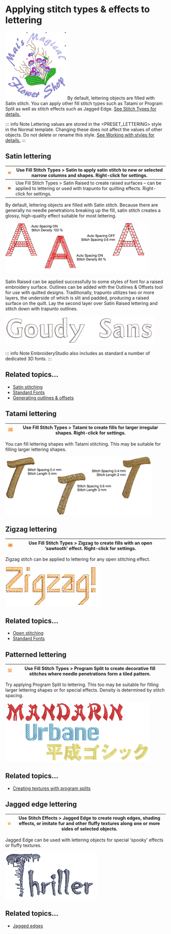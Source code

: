 # Applying stitch types & effects to lettering

![ChangeLetteringStitchTypes.png](assets/ChangeLetteringStitchTypes.png)By default, lettering objects are filled with Satin stitch. You can apply other fill stitch types such as Tatami or Program Split as well as stitch effects such as Jagged Edge. [See Stitch Types for details.](../../Digitizing/stitches/Stitch_Types)

::: info Note
Lettering values are stored in the &lt;PRESET_LETTERING&gt; style in the Normal template. Changing these does not affect the values of other objects. Do not delete or rename this style. [See Working with styles for details.](../../Digitizing/properties/Working_with_styles)
:::

## Satin lettering

| ![SatinFill.png](assets/SatinFill.png)             | Use Fill Stitch Types > Satin to apply satin stitch to new or selected narrow columns and shapes. Right-click for settings.                                        |
| -------------------------------------------------- | ------------------------------------------------------------------------------------------------------------------------------------------------------------------ |
| ![RaisedSatinFill.png](assets/RaisedSatinFill.png) | Use Fill Stitch Types > Satin Raised to create raised surfaces – can be applied to lettering or used with trapunto for quilting effects. Right-click for settings. |

By default, lettering objects are filled with Satin stitch. Because there are generally no needle penetrations breaking up the fill, satin stitch creates a glossy, high-quality effect suitable for most lettering.

![lettering_advanced00025.png](assets/lettering_advanced00025.png)

Satin Raised can be applied successfully to some styles of font for a raised embroidery surface. Outlines can be added with the Outlines & Offsets tool for use with quilted designs. Traditionally, trapunto utilizes two or more layers, the underside of which is slit and padded, producing a raised surface on the quilt. Lay the second layer over Satin Raised lettering and stitch down with trapunto outlines.

![RaisedSatinLettering2.png](assets/RaisedSatinLettering2.png)

::: info Note
EmbroideryStudio also includes as standard a number of dedicated 3D fonts.
:::

## Related topics...

- [Satin stitching](../../Digitizing/stitches/Satin_stitching)
- [Standard Fonts](../../Management/sample_fonts/Standard_Fonts)
- [Generating outlines & offsets](../../Modifying/productivity/Generating_outlines_offsets)

## Tatami lettering

| ![TatamiFill.png](assets/TatamiFill.png) | Use Fill Stitch Types > Tatami to create fills for larger irregular shapes. Right-click for settings. |
| ---------------------------------------- | ----------------------------------------------------------------------------------------------------- |

You can fill lettering shapes with Tatami stitching. This may be suitable for filling larger lettering shapes.

![lettering_advanced00030.png](assets/lettering_advanced00030.png)

## Zigzag lettering

| ![ZigzagFill.png](assets/ZigzagFill.png) | Use Fill Stitch Types > Zigzag to create fills with an open ‘sawtooth’ effect. Right-click for settings. |
| ---------------------------------------- | -------------------------------------------------------------------------------------------------------- |

Zigzag stitch can be applied to lettering for any open stitching effect.

![ZigzagLettering.png](assets/ZigzagLettering.png)

## Related topics...

- [Open stitching](../../Decorative/specialty/Open_stitching)
- [Standard Fonts](../../Management/sample_fonts/Standard_Fonts)

## Patterned lettering

| ![ProgramSplit.png](assets/ProgramSplit.png) | Use Fill Stitch Types > Program Split to create decorative fill stitches where needle penetrations form a tiled pattern. |
| -------------------------------------------- | ------------------------------------------------------------------------------------------------------------------------ |

Try applying Program Split to lettering. This too may be suitable for filling larger lettering shapes or for special effects. Density is determined by stitch spacing.

![lettering_advanced00033.png](assets/lettering_advanced00033.png)

## Related topics...

- [Creating textures with program splits](../../Decorative/patterns/Creating_textures_with_program_splits)

## Jagged edge lettering

| ![JaggedEdge.png](assets/JaggedEdge.png) | Use Stitch Effects > Jagged Edge to create rough edges, shading effects, or imitate fur and other fluffy textures along one or more sides of selected objects. |
| ---------------------------------------- | -------------------------------------------------------------------------------------------------------------------------------------------------------------- |

Jagged Edge can be used with lettering objects for special ‘spooky’ effects or fluffy textures.

![Lettering_JaggedEdge.png](assets/Lettering_JaggedEdge.png)

## Related topics...

- [Jagged edges](../../Decorative/specialty/Jagged_edges)

